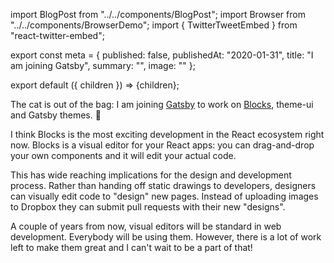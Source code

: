 import BlogPost from "../../components/BlogPost";
import Browser from "../../components/BrowserDemo";
import { TwitterTweetEmbed } from "react-twitter-embed";

export const meta = {
  published: false,
  publishedAt: "2020-01-31",
  title: "I am joining Gatsby",
  summary:
    "",
  image: ""
};

export default ({ children }) => <BlogPost meta={meta}>{children}</BlogPost>;

The cat is out of the bag: I am joining [Gatsby](https://gatsbyjs.com) to work on [Blocks](https://blocks-ui.com), theme-ui and Gatsby themes. 🎉

I think Blocks is the most exciting development in the React ecosystem right now. Blocks is a visual editor for your React apps: you can drag-and-drop your own components and it will edit your actual code.

<TwitterTweetEmbed
  tweetId="1199384410199449600"
/>

This has wide reaching implications for the design and development process. Rather than handing off static drawings to developers, designers can visually edit code to "design" new pages. Instead of uploading images to Dropbox they can submit pull requests with their new "designs".

A couple of years from now, visual editors will be standard in web development. Everybody will be using them. However, there is a lot of work left to make them great and I can't wait to be a part of that!


